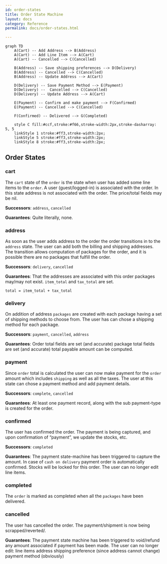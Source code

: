 ```yaml
---
id: order-states
title: Order State Machine
layout: docs
category: Reference
permalink: docs/order-states.html

---
```


```mermaid
graph TD
    A(Cart) -- Add Address --> B(Address)
    A(Cart) -- Add Line Item --> A(Cart)
    A(Cart) -- Cancelled --> C(Cancelled)
    
    B(Address) -- Save shipping preferences --> D(Delivery)
    B(Address) -- Cancelled --> C(Cancelled)
    B(Address) -- Update Address --> A(Cart)
    
    D(Delivery) -- Save Payment Method --> E(Payment)
    D(Delivery) --  Cancelled --> C(Cancelled)
    D(Delivery) -- Update Address --> A(Cart)
    
    E(Payment) -- Confirm and make payment --> F(Confirmed)
    E(Payment) -- Cancelled --> C(Cancelled)

    F(Confirmed) -- Delivered --> G(Completed)

    style C fill:#ccf,stroke:#f66,stroke-width:2px,stroke-dasharray: 5, 5
    linkStyle 1 stroke:#ff3,stroke-width:2px;
    linkStyle 5 stroke:#ff3,stroke-width:2px;
    linkStyle 8 stroke:#ff3,stroke-width:2px;

```

## Order States

### cart
  The `cart` state of the `order` is the state when user has added some line items
  to the `order`. A user (guest/logged-in) is associated with the order.
  In this state address is not associated with the order. The price/total fields may be nil.
  
  __Successors__: `address`, `cancelled`
  
  __Guarantees__:
  Quite literally, none.

  ### address
  As soon as the user adds address to the order the order transitions in to the `address`
  state. The user can add both the billing and shipping addresses. The transition allows
  computation of packages for the order, and it is possible there are no packages that
  fulfill the order.
  
  __Successors__: `delivery`, `cancelled`
  
  __Guarantees__:
    That the addresses are associated with this order packages may/may not exist.
    `item_total` and `tax_total` are set.
    
    total = item_total + tax_total

### delivery
  On addition of address `packages` are created with each package having a set of shipping
  methods to choose from. The user has can chose a shipping method for each package.

  __Successors__: `payment`, `cancelled`, `address`

  __Guarantees__:
  Order total fields are set (and accurate) package total fields are set (and accurate)
  total payable amount can be computed.

### payment
  Since `order` total is calculated the user can now make payment for the `order` amount
  which includes `shipping` as well as all the taxes. The user at this state can chose a
  payment method and add payment details.
  
  __Successors__: `complete`, `cancelled`
  
  __Guarantees__:
  At least one payment record, along with the sub payment-type is created for the order.

### confirmed
  The user has confirmed the order.
  The payment is being captured, and upon confirmation of “payment”, we update the stocks, etc.
  
  __Successors__: `completed`

  __Guarantees__:
  The payment state-machine has been triggered to capture the amount. In case of `cash on delivery`
  payment order is automatically confirmed.
  Stocks will be locked for this order.
  The user can no longer edit line items.

### completed
The `order` is marked as completed when all the `packages` have been delivered.

### cancelled
The user has cancelled the order.
The payment/shipment is now being scrapped/reverted/.

__Guarantees__:
The payment state machine has been triggered to void/refund any amount associated
if payment has been made.
The user can no longer edit:
line items
address
shipping preference (since address cannot change)
payment method (obviously)
